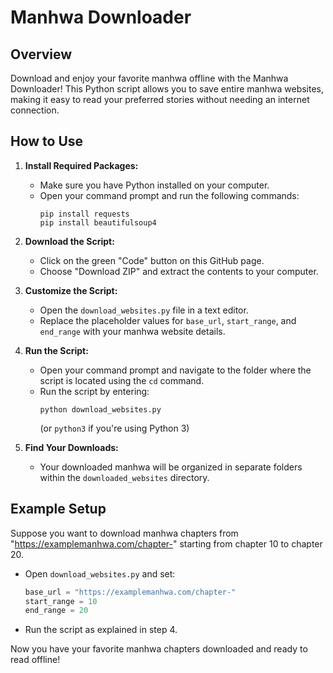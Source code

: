 # Manhwa Downloader

## Overview

Download and enjoy your favorite manhwa offline with the Manhwa Downloader! This Python script allows you to save entire manhwa websites, making it easy to read your preferred stories without needing an internet connection.

## How to Use

1. **Install Required Packages:**
   - Make sure you have Python installed on your computer.
   - Open your command prompt and run the following commands:
     ```
     pip install requests
     pip install beautifulsoup4
     ```

2. **Download the Script:**
   - Click on the green "Code" button on this GitHub page.
   - Choose "Download ZIP" and extract the contents to your computer.

3. **Customize the Script:**
   - Open the `download_websites.py` file in a text editor.
   - Replace the placeholder values for `base_url`, `start_range`, and `end_range` with your manhwa website details.

4. **Run the Script:**
   - Open your command prompt and navigate to the folder where the script is located using the `cd` command.
   - Run the script by entering:
     ```
     python download_websites.py
     ```
     (or `python3` if you're using Python 3)

5. **Find Your Downloads:**
   - Your downloaded manhwa will be organized in separate folders within the `downloaded_websites` directory.

## Example Setup

Suppose you want to download manhwa chapters from "https://examplemanhwa.com/chapter-" starting from chapter 10 to chapter 20.

- Open `download_websites.py` and set:
  ```python
  base_url = "https://examplemanhwa.com/chapter-"
  start_range = 10
  end_range = 20
  ```

- Run the script as explained in step 4.

Now you have your favorite manhwa chapters downloaded and ready to read offline!
